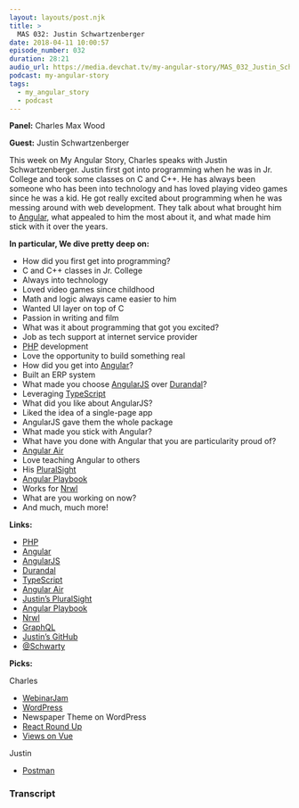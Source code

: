 ```yaml
---
layout: layouts/post.njk
title: >
  MAS 032: Justin Schwartzenberger
date: 2018-04-11 10:00:57
episode_number: 032
duration: 28:21
audio_url: https://media.devchat.tv/my-angular-story/MAS_032_Justin_Schwartzenberger.mp3
podcast: my-angular-story
tags:
  - my_angular_story
  - podcast
---
```


**Panel:** Charles Max Wood

**Guest:** Justin Schwartzenberger

This week on My Angular Story, Charles speaks with Justin Schwartzenberger. Justin first got into programming when he was in Jr. College and took some classes on C and C++. He has always been someone who has been into technology and has loved playing video games since he was a kid. He got really excited about programming when he was messing around with web development. They talk about what brought him to [Angular](https://angular.io/), what appealed to him the most about it, and what made him stick with it over the years.

**In particular, We dive pretty deep on:**

- How did you first get into programming?
- C and C++ classes in Jr. College
- Always into technology
- Loved video games since childhood
- Math and logic always came easier to him
- Wanted UI layer on top of C
- Passion in writing and film
- What was it about programming that got you excited?
- Job as tech support at internet service provider
- [PHP](http://www.php.net/) development
- Love the opportunity to build something real
- How did you get into [Angular](https://angular.io/)?
- Built an ERP system
- What made you choose [AngularJS](https://angularjs.org/) over [Durandal](http://durandaljs.com/)?
- Leveraging [TypeScript](https://www.typescriptlang.org/)
- What did you like about AngularJS?
- Liked the idea of a single-page app
- AngularJS gave them the whole package
- What made you stick with Angular?
- What have you done with Angular that you are particularity proud of?
- [Angular Air](https://angularair.com/)
- Love teaching Angular to others
- His [PluralSight](https://www.pluralsight.com/authors/justin-schwarty)
- [Angular Playbook](https://angularplaybook.com/)
- Works for [Nrwl](https://nrwl.io/)
- What are you working on now?
- And much, much more!

**Links:**

- [PHP](http://www.php.net/)
- [Angular](https://angular.io/)
- [AngularJS](https://angularjs.org/)
- [Durandal](http://durandaljs.com/)
- [TypeScript](https://www.typescriptlang.org/)
- [Angular Air](https://angularair.com/)
- [Justin’s PluralSight](https://www.pluralsight.com/authors/justin-schwarty)
- [Angular Playbook](https://angularplaybook.com/)
- [Nrwl](https://nrwl.io/)
- [GraphQL](https://graphql.org/)
- [Justin’s GitHub](https://github.com/jschwarty)
- [@Schwarty](https://twitter.com/schwarty)

**Picks:**

Charles

- [WebinarJam](https://www.webinarjam.com/)
- [WordPress](https://wordpress.com/)
- Newspaper Theme on WordPress
- [React Round Up](https://devchat.tv/react-round-up)
- [Views on Vue](http://viewsonvue.com/)

Justin

- [Postman](https://www.getpostman.com/)

### Transcript
